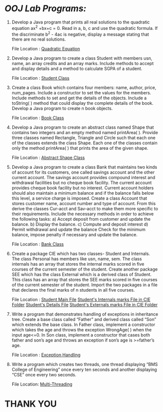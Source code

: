# ***OOJ Lab Programs:***

1. Develop a Java program that prints all real solutions to the quadratic equation ax<sup>2</sup> +bx+c = 0. Read in a, b, c and use the quadratic formula. If the discriminate b<sup>2</sup> - 4ac is negative, display a message stating that there are no real solutions.

    File Location : [Quadratic Equation](https://github.com/harshu-177/OOJ/blob/main/Codes/Quadratic.java)

2. Develop a Java program to create a class Student with members usn, name, an array credits and an array marks. Include methods to accept and display details and a method to calculate SGPA of a student.

    File Location : [Student Class](https://github.com/harshu-177/OOJ/blob/main/Codes/Student.java)

3. Create a class Book which contains four members: name, author, price, num_pages. Include a constructor to set the values for the members. Include methods to set and get the details of the objects. Include a toString( ) method that could display the complete details of the book. Develop a Java program to create n book objects.

    File Location : [Book Class](https://github.com/harshu-177/OOJ/blob/main/Codes/Book.java)

4. Develop a Java program to create an abstract class named Shape that contains two integers and an empty method named printArea( ). Provide three classes named Rectangle, Triangle and Circle such that each one of the classes extends the class Shape. Each one of the classes contain only the method printArea( ) that prints the area of the given shape.

    File Location : [Abstract Shape Class](https://github.com/harshu-177/OOJ/blob/main/Codes/Shape.java)

5. Develop a Java program to create a class Bank that maintains two kinds of account for its customers, one called savings account and the other current account. The savings account provides compound interest and withdrawal facilities but no cheque book facility. The current account provides cheque book facility but no interest. Current account holders should also maintain a minimum balance and if the balance falls below this level, a service charge is imposed. Create a class Account that stores customer name, account number and type of account. From this derive the classes Cur-acct and Sav-acct to make them more specific to their requirements. Include the necessary methods in order to achieve the following tasks:
a) Accept deposit from customer and update the balance.
b) Display the balance.
c) Compute and deposit interest
d) Permit withdrawal and update the balance
Check for the minimum balance, impose penalty if necessary and update the balance.

    File Location : [Bank Class](https://github.com/harshu-177/OOJ/blob/main/Codes/Bank.java)

6. Create a package CIE which has two classes- Student and Internals. The class Personal has members like usn, name, sem. The class internals has an array that stores the internal marks scored in five courses of the current semester of the student. Create another package SEE which has the class External which is a derived class of Student. This class has an array that stores the SEE marks scored in five courses of the current semester of the student. Import the two packages in a file that declares the final marks of n students in all five courses.

    File Location :
           [Student Main File](https://github.com/harshu-177/OOJ/blob/main/Codes/PackagesHandling.java)
           [Student's Internals marks File in CIE Folder](https://github.com/harshu-177/OOJ/blob/main/Codes/CIE/Internals.java)
           [Student's Details File](https://github.com/harshu-177/OOJ/blob/main/Codes/CIE/Student.java)
           [Student's Externals marks File in CIE Folder](https://github.com/harshu-177/OOJ/blob/main/Codes/SEE/External.java)

8. Write a program that demonstrates handling of exceptions in inheritance tree. Create a base class called “Father” and derived class called “Son” which extends the base class. In Father class, implement a constructor which takes the age and throws the exception WrongAge( ) when the input age&lt;=0. In Son class, implement a constructor that cases both father and son’s age and throws an exception if son’s age is &gt;=father’s age.

    File Location : [Exception Handling](https://github.com/harshu-177/OOJ/blob/main/Codes/Excep.java)

9. Write a program which creates two threads, one thread displaying “BMS College of Engineering” once every ten seconds and another displaying “CSE” once every two seconds.

    File Location: [Multi-Threading](https://github.com/harshu-177/OOJ/blob/main/Codes/MultiThreads.java)


# THANK YOU
